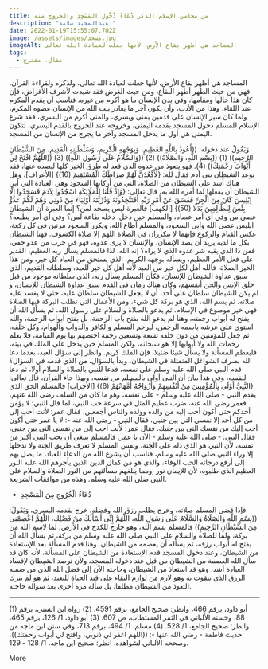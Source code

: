```yaml
---
title: من محاسن الإسلام الذكر دُعَاءُ دُخُولِ المَسْجِدِ والخروج منه
description: "عبدالمجيد سلامة "
date: 2022-01-19T15:55:07.702Z
image: /assets/images/مسجد.jpg
imageAlt: المساجد هي أظهر بقاع الأرض، لأنها جعلت لعبادة الله تعالى
tags:
  - مقال، مقترح
---
```

المساجد هي أظهر بقاع الأرض، لأنها جعلت لعبادة الله تعالى، ولذكره ولقراءة القرآن، فهي من حيث الطهر أطهر البقاع، ومن حيث الغرض فقد شيدت لأشرف الأغراض، فإن كان هذا حالها ومقامها، وفي بدن الإنسان ما هو أكرم من غيره، فناسب أن يقدم المكرم عند اللقاء، وهذا من الأدب، وأن يكون آخر ما يغادر بيت الله من الإنسان عضوه المكرم، ولما كان سير الإنسان على قدمين يمنى ويسري، والمنى أكرم من اليسري، فقد شرع الإسلام للمسلم دخول المسجد بقدمه اليمنى، وخروجه عند الخروج بالقدم اليسري، لتكون اليمنى هي أول ما يدخل المسجد وآخر ما يجرج من الإنسان من المسجد.

وَيَقُولُ عند دخوله: ((أَعُوذُ بِاللَّهِ العَظِيمِ، وَبِوَجْهِهِ الْكَرِيمِ، وَسُلْطَانِهِ الْقَدِيمِ، مِنَ الشَّيْطَانِ الرَّجِيمِ)) (1) ((بِسْمِ اللَّهِ، وَالصَّلَاةُ)) (2) ((وَالسَّلَامُ عَلَى رَسُولِ اللَّهِ)) (3) ((اللَّهُمَّ افْتَحْ لِي أَبْوَابَ رَحْمَتِكَ)) (4).
فهو يتعوذ من عدوه الذي قعد له طرق الخير كلها ليصده عنها، فقد توعد الشيطان بني آدم فقال لله: {لَأَقْعُدَنَّ لَهُمْ صِرَاطَكَ الْمُسْتَقِيمَ (16)} [الأعراف]، وهل هناك أشد على الشيطان من الصلاة، التي من أركانها السجود وهي العبادة التي أبي الشيطان أن يفعلها لما أمره الله به، قال تعالى: {وَإِذْ قُلْنَا لِلْمَلَائِكَةِ اسْجُدُوا لِآدَمَ فَسَجَدُوا إِلَّا إِبْلِيسَ كَانَ مِنَ الْجِنِّ فَفَسَقَ عَنْ أَمْرِ رَبِّهِ أَفَتَتَّخِذُونَهُ وَذُرِّيَّتَهُ أَوْلِيَاءَ مِنْ دُونِي وَهُمْ لَكُمْ عَدُوٌّ بِئْسَ لِلظَّالِمِينَ بَدَلًا (50)} [الكهف] فالعبرة ليس يسجد لمن؟ إنما العبرة أن الشيطان عصى من وفي أي أمر عصاه، والمسلم حين دخل، دخله طاعة لمن؟ وفي أي أمر يطيعه؟
ابليس عصى الله وأبي السجود، والمسلم أطاع الله، ويكرر السجود مرتين في كل ركعة، عكس القيام والركوع فإنهما لا يتكرران في الصلاة اللهم إلا صلاة الكسوف.
فهنا الشيطان بكل ما لديه يريد أن يصد الإنسان، والإنسان لا يرى عدوه، فهو في حرب من عدو خفي، فمن ذا الذي يقيه شر عدوه الذي لا يراه؟ إنه الله، لذا فالمسلم يسأل ربه العظيم، القدير على فعل الأمر العظيم، ويسأله بوجهه الكريم، الذي يستحق من العباد كل خير، ومن هذا الخير الصلاة، فالله أهل لكل خير من العبد لأنه أهل كل خير للعبد، وسلطانه القديم، الذي سبق عداوة الشيطان للإنسان، فكأن المسلم يسأل ربه، الذي سلطانه موجود من قبل خلق الإنس والجن أنفسهم، وكان هناك زمان في القدم سبق عداوة الشيطان للإنسان، و لم يكن للشيطان سلطان على أحد، أن لا يجعل للشيطان سلطان عليه، حتى لا يفسد عليه صلاته.
ثم يسم الله، الذي هو بركة كل شيء، ومن الأعمال التي تطلب البركة فيها الصلاة فهي خير موضوع في الإسلام.
ثم يدعو بالصلاة والسلام على رسول الله، ثم يسأل الله أن يفتح له أبواب رحمته، وهنا لم يدعو الله بفتح باب الرحمة، بل بفتح أبواب الرحمة، والله استوى على عرشه باسمه الرحمن، ليرحم المسلم والكافر والدواب والهوام، وكل خلقه، ثم جعل للمؤمنين من دون خلقه تسعة وتسعين رحمة اختصهم بها يوم القيامة، فلا يعلم رحمات الله ولا أبوابها إلا هو سبحانه، ولكن المسلم حين يدخل على الملك في بيته، فليعظم المسألة ولا يسأل شيئا ضئيلا، فإن الملك كريم.
وانظر إلى سؤال العبد، بعدما دعا الله بصرف الشواغل المتمثلة في الشيطان، وبدأ بالسؤال، من الذي قدمه في السؤال؟
قدم النبي صلى الله عليه وسلم على نفسه، فدعا للنبي بالصلاة والسلام أولا، ثم دعا لنفسه، وفي هذا بيان أن النبي أولي بالمسلم من نفسه، وبهذا جاء القرآن، قال تعالى: {النَّبِيُّ أَوْلَى بِالْمُؤْمِنِينَ مِنْ أَنْفُسِهِمْ وَأَزْوَاجُهُ أُمَّهَاتُهُمْ (6)} [الأحزاب] فالمسلم الحق الذي يقدم النبي - صلى الله عليه وسلم - على نفسه، وهو ما كان من السلف رضى الله عنهم، فعمر رضى الله عنه، ضرب عظيم المثل في سرعة حب النبي، لما قال النبي: لا يؤمن أحدكم حتى أكون أحب إليه من والده وولده والناس أجمعين، فقال عمر: لأنت أحب إلى من كل أحد إلا نفسي التي بين جنبي، فقال النبي - رضي الله عنه -: لا يا عمر حتى أكون أحب إليك من نفسك التي بين جنبك. فقال عمر: لأنت أحب إلى من نفسي التي بين جنبي، فقال النبي: - صلى الله عليه وسلم - الآن يا عمر.
فالمسلم ينبغي أن يحب النبي أكثر من نفسه، لأن النبي هو الذي دله على الجنة، ونفس المسلم لا تعرف طريق الجنة ولا تدخلها إلا وراء النبي صلى الله عليه وسلم، فناسب أن يشرع الله من الدعاء للعباد، ما يصل بهم إلى أرفع درجاته الحب الوفاء، والذي هو من كمال الدين الذين يأجرهم الله عليه النور العظيم الذي طلبوه، لأن للإيمان نور ,ومما يبلغهم مسألتهم من النور الصلاة والسلام على النبي صلى الله عليه وسلم.
وهذه من موافقات الشريعة.

- دُعَاءُ الْخُرُوجِ مِنَ الْمَسْجِدِ


فإذا قضى المسلم صلاته، وخرج يطلب رزق الله وفضله، خرج بقدمه اليسرى، وَيَقُولُ: ((بِسْمِ اللَّهِ وَالصّلَاةُ وَالسَّلَامُ عَلَى رَسُولِ اللَّهِ، اللَّهُمَّ إِنِّي أَسْأَلُكَ مِنْ فَضْلِك، اللَّهُمَّ اعْصِمْنِي مِنَ الشَّيْطَانِ الرَّجِيمِ))
فالمسلم يسم الله، وهو خارج للكدح في الأرض، لما لاسم الله من بركة، ولما للصلاة والسلام على النبي صلى الله عليه وسلم من بركة، ثم يسأل الله أن يفتح له أبواب رزقه، ثم يسأله أن يعصمه من الشيطان.
وهنا قدم المسألة بعد الإستعاذة من الشيطان، وعند دخول المسجد قدم الإستعاذة من الشيطان على المسألة، لأنه كان قد سأل الله العصمة من الشيطان من قبل عند دخوله المسجد، ولأن ترصد الشيطان لإفساد العبادة أشد، وهو قد استعاذ من الشيطان، وحاجته الآن إلى فضل الله الذي من ضمنه الرزق الذي يتقوت به وهو لازم من لوازم البقاء على قيد الحياة للتعبد، ثم هو لم يترك التعوذ من الشيطان مطلقا، بل سأله مرة أخرى بعد سؤاله حاجته.

_________
(1) أبو داود، برقم 466، وانظر: صحيح الجامع، برقم 4591.
(2) رواه ابن السني، برقم 88، وحسنه الألباني في الثمر المستطاب، ص 607.
(3) أبو داود، 1/ 126، برقم 465، وانظر: صحيح الجامع، 1/ 528.
(4) مسلم، 1/ 494، برقم 713، وفي سنن ابن ماجه من حديث فاطمة - رضي الله عنها -: ((اللهم اغفر لي ذنوبي، وافتح لي أبواب رحمتك))، وصححه الألباني لشواهده. انظر: صحيح ابن ماجه، 1/ 128 - 129.


More